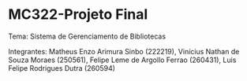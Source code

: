 # MC322-Projeto Final

Tema: Sistema de Gerenciamento de Bibliotecas

Integrantes: Matheus Enzo Arimura Sinbo (222219), Vinícius Nathan de Souza Moraes (250561), Felipe Leme de Argollo Ferrao (260431), Luis
Felipe Rodrigues Dutra (260594)

